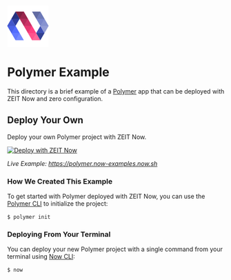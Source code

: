 ![Polymer Logo](../../packages/frameworks/logos/polymer.svg)

# Polymer Example

This directory is a brief example of a [Polymer](https://www.polymer-project.org/) app that can be deployed with ZEIT Now and zero configuration.

## Deploy Your Own

Deploy your own Polymer project with ZEIT Now.

[![Deploy with ZEIT Now](https://zeit.co/button)](https://zeit.co/new/project?template=https://github.com/zeit/now/tree/master/examples/polymer)

_Live Example: https://polymer.now-examples.now.sh_

### How We Created This Example

To get started with Polymer deployed with ZEIT Now, you can use the [Polymer CLI](https://polymer-library.polymer-project.org/3.0/docs/tools/polymer-cli) to initialize the project:

```shell
$ polymer init
```

### Deploying From Your Terminal

You can deploy your new Polymer project with a single command from your terminal using [Now CLI](https://zeit.co/download):

```shell
$ now
```
